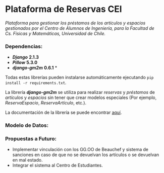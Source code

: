 # Plataforma de Reservas CEI

*Plataforma para gestionar los préstamos de los artículos y espacios gestionados por el Centro de Alumnos de Ingeniería, para la Facultad de Cs. Físicas y Matemáticas, Universidad de Chile.*



### Dependencias:

- ***Django*** **2.1.3**
- ***Pillow*** **5.3.0**
- ***django-gm2m*** **0.6.1** \*

Todas estas librerías pueden instalarse automáticamente ejecutando `pip install -r requirements.txt`.

La librería ***django-gm2m*** se utiliza para realizar *reservas* y *préstamos* de *artículos* y *espacios* sin tener que crear modelos especiales (Por ejemplo, *ReservaEspacio*, *ReservaArtículo*, etc.).

La documentación de la librería se puede encontrar [aquí](https://django-gm2m.readthedocs.io/en/stable/).

### Modelo de Datos:



### Propuestas a Futuro:

- Implementar vinculación con los GG.OO de Beauchef y sistema de sanciones en caso de que no se devuelvan los artículos o se devuelvan en mal estado.
- Integrar el sistema al Centro de Estudiantes.
